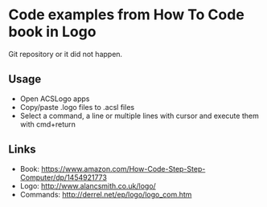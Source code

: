 # Code examples from How To Code book in Logo

Git repository or it did not happen.

## Usage

- Open ACSLogo apps
- Copy/paste .logo files to .acsl files
- Select a command, a line or multiple lines with cursor and execute them with cmd+return

## Links

- Book: https://www.amazon.com/How-Code-Step-Step-Computer/dp/1454921773
- Logo: http://www.alancsmith.co.uk/logo/
- Commands: http://derrel.net/ep/logo/logo_com.htm
